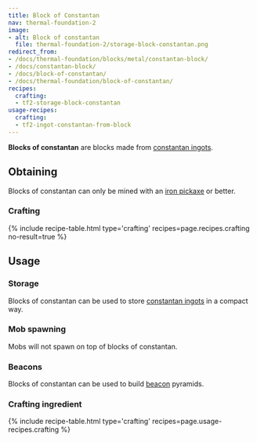 ```yaml
---
title: Block of Constantan
nav: thermal-foundation-2
image:
- alt: Block of constantan
  file: thermal-foundation-2/storage-block-constantan.png
redirect_from:
- /docs/thermal-foundation/blocks/metal/constantan-block/
- /docs/constantan-block/
- /docs/block-of-constantan/
- /docs/thermal-foundation/block-of-constantan/
recipes:
  crafting:
  - tf2-storage-block-constantan
usage-recipes:
  crafting:
  - tf2-ingot-constantan-from-block
---
```


**Blocks of constantan** are blocks made from [constantan
ingots](/docs/thermal-foundation-2/constantan-ingot/).


Obtaining
---------

Blocks of constantan can only be mined with an [iron
pickaxe](https://minecraft.gamepedia.com/Pickaxe) or better.

### Crafting
{% include recipe-table.html type='crafting' recipes=page.recipes.crafting no-result=true %}


Usage
-----

### Storage
Blocks of constantan can be used to store [constantan
ingots](/docs/thermal-foundation-2/constantan-ingot/) in a compact way.

### Mob spawning
Mobs will not spawn on top of blocks of constantan.

### Beacons
Blocks of constantan can be used to build
[beacon](https://minecraft.gamepedia.com/Beacon) pyramids.

### Crafting ingredient
{% include recipe-table.html type='crafting' recipes=page.usage-recipes.crafting %}
